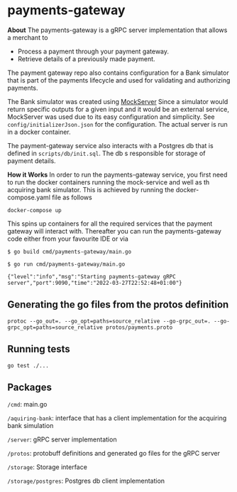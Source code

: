 # payments-gateway

**About**
The payments-gateway is a gRPC server implementation that allows 
a merchant to 
* Process a payment through your payment gateway.
* Retrieve details of a previously made payment.

The payment gateway repo also contains configuration for a Bank simulator that is part
of the payments lifecycle and used for validating and authorizing payments.

The Bank simulator was created using [MockServer](https://www.mock-server.com/)
Since a simulator would return specific outputs for a given input and it would be
an external service, MockServer was used due to its easy configuration and simplicity. 
See `config/initializerJson.json` for the configuration. The actual server is run in a docker container.

The payment-gateway service also interacts with a Postgres db that is defined in
`scripts/db/init.sql`. The db s responsible for storage of payment details. 

**How it Works**
In order to run the payments-gateway service, you first need to run the docker containers
running the mock-service and well as th acquiring bank simulator.
This is achieved by running the docker-compose.yaml file as follows

```shell
docker-compose up
```

This spins up containers for all the required services that the payment gateway will interact with.
Thereafter you can run the payments-gateway code either from your favourite IDE or via

```shell
$ go build cmd/payments-gateway/main.go

$ go run cmd/payments-gateway/main.go

{"level":"info","msg":"Starting payments-gateway gRPC server","port":9090,"time":"2022-03-27T22:52:48+01:00"}

```

## Generating the go files from the protos definition
```shell
protoc --go_out=. --go_opt=paths=source_relative --go-grpc_out=. --go-grpc_opt=paths=source_relative protos/payments.proto
```

## Running tests
```shell
go test ./...
```

## Packages

`/cmd`: main.go

`/aquiring-bank`: interface that has a client implementation for the acquiring bank simulation

`/server`: gRPC server implementation

`/protos`: protobuff definitions and generated go files for the gRPC server

`/storage`: Storage interface

`/storage/postgres`: Postgres db client implementation
